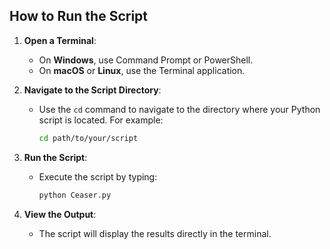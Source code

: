 ## How to Run the Script

1. **Open a Terminal**:
   - On **Windows**, use Command Prompt or PowerShell.
   - On **macOS** or **Linux**, use the Terminal application.

2. **Navigate to the Script Directory**:
   - Use the `cd` command to navigate to the directory where your Python script is located. For example:
     ```bash
     cd path/to/your/script
     ```

3. **Run the Script**:
   - Execute the script by typing:
     ```bash
     python Ceaser.py
     ```

4. **View the Output**:
   - The script will display the results directly in the terminal.
